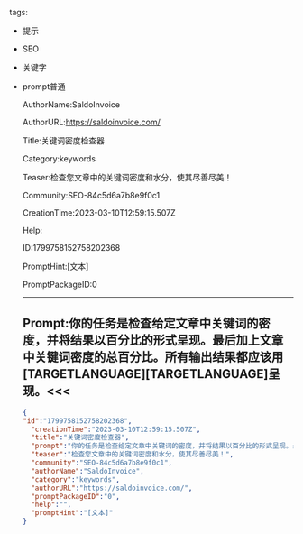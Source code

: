   tags: 
- 提示
- SEO
- 关键字
- prompt普通

  AuthorName:SaldoInvoice

  AuthorURL:https://saldoinvoice.com/

  Title:关键词密度检查器

  Category:keywords

  Teaser:检查您文章中的关键词密度和水分，使其尽善尽美！

  Community:SEO-84c5d6a7b8e9f0c1

  CreationTime:2023-03-10T12:59:15.507Z

  Help:

  ID:1799758152758202368

  PromptHint:[文本]

  PromptPackageID:0

  ---

  ## Prompt:你的任务是检查给定文章中关键词的密度，并将结果以百分比的形式呈现。最后加上文章中关键词密度的总百分比。所有输出结果都应该用[TARGETLANGUAGE][TARGETLANGUAGE]呈现。<<<

  ```json
  {
  "id":"1799758152758202368",
    "creationTime":"2023-03-10T12:59:15.507Z",
    "title":"关键词密度检查器",
    "prompt":"你的任务是检查给定文章中关键词的密度，并将结果以百分比的形式呈现。最后加上文章中关键词密度的总百分比。所有输出结果都应该用[TARGETLANGUAGE][TARGETLANGUAGE]呈现。<<<",
    "teaser":"检查您文章中的关键词密度和水分，使其尽善尽美！",
    "community":"SEO-84c5d6a7b8e9f0c1",
    "authorName":"SaldoInvoice",
    "category":"keywords",
    "authorURL":"https://saldoinvoice.com/",
    "promptPackageID":"0",
    "help":"",
    "promptHint":"[文本]"
  }
  ```
